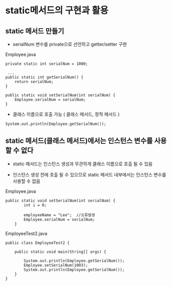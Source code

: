 # static메서드의 구현과 활용

## static 메서드 만들기

- serialNum 변수를 private으로 선언하고 getter/setter 구현

Employee.java
```
private static int serialNum = 1000;

 ...
public static int getSerialNum() {
	return serialNum;
}

public static void setSerialNum(int serialNum) {
	Employee.serialNum = serialNum;
}
```

- 클래스 이름으로 호출 가능 ( 클래스 메서드, 정적 메서드 )
```
System.out.println(Employee.getSerialNum());
```

## static 메서드(클래스 메서드)에서는 인스턴스 변수를 사용할 수 없다

- static 메서드는 인스턴스 생성과 무관하게 클래스 이름으로 호출 될 수 있음

- 인스턴스 생성 전에 호출 될 수 있으므로 static 메서드 내부에서는 인스턴스 변수를 사용할 수 없음

Employee.java
```
public static void setSerialNum(int serialNum) {
		int i = 0;
		
		employeeName = "Lee";  //오류발생
		Employee.serialNum = serialNum;
	}
```

EmployeeTest2.java
```
public class EmployeeTest2 {

	public static void main(String[] args) {

		System.out.println(Employee.getSerialNum());
		Employee.setSerialNum(1003);
		System.out.println(Employee.getSerialNum());
	}
}
```


